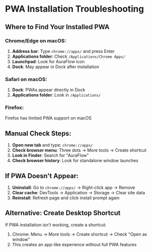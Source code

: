 # PWA Installation Troubleshooting

## Where to Find Your Installed PWA

### Chrome/Edge on macOS:
1. **Address bar**: Type `chrome://apps/` and press Enter
2. **Applications folder**: Check `/Applications/Chrome Apps/` 
3. **Launchpad**: Look for AuraFlow icon
4. **Dock**: May appear in Dock after installation

### Safari on macOS:
1. **Dock**: PWAs appear directly in Dock
2. **Applications folder**: Look in `/Applications/`

### Firefox:
Firefox has limited PWA support on macOS

## Manual Check Steps:

1. **Open new tab** and type: `chrome://apps/`
2. **Check browser menu**: Three dots → More tools → Create shortcut
3. **Look in Finder**: Search for "AuraFlow" 
4. **Check browser history**: Look for standalone window launches

## If PWA Doesn't Appear:

1. **Uninstall**: Go to `chrome://apps/` → Right-click app → Remove
2. **Clear cache**: DevTools → Application → Storage → Clear site data
3. **Reinstall**: Refresh page and click install prompt again

## Alternative: Create Desktop Shortcut

If PWA installation isn't working, create a shortcut:
1. Chrome: Menu → More tools → Create shortcut → Check "Open as window"
2. This creates an app-like experience without full PWA features